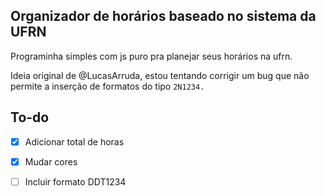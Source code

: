 ## Organizador de horários baseado no sistema da UFRN

Programinha simples com js puro pra planejar seus horários na ufrn.

Ideia original de @LucasArruda, estou tentando corrigir um bug que não permite a inserção de formatos do tipo `2N1234.`


## To-do

- [x] Adicionar total de horas
- [x] Mudar cores
- [ ] Incluir formato DDT1234

